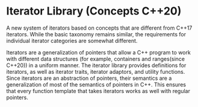 # Iterator Library (Concepts C++20)

A new system of iterators based on concepts that are different from C++17 iterators. While the basic taxonomy remains similar, the requirements for individual iterator categories are somewhat different.

Iterators are a generalization of pointers that allow a C++ program to work with different data structures (for example, containers and ranges(since C++20)) in a uniform manner. 
The iterator library provides definitions for iterators, as well as iterator traits, iterator adaptors, and utility functions.
Since iterators are an abstraction of pointers, their semantics are a generalization of most of the semantics of pointers in C++. This ensures that every function template that takes iterators works as well with regular pointers.
